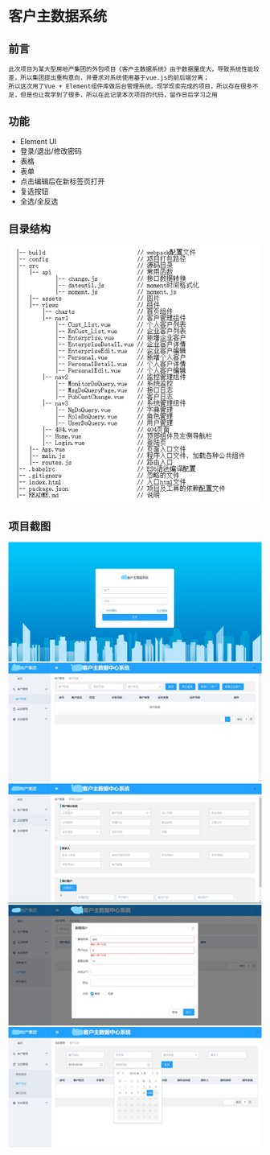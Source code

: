 客户主数据系统
================

## 前言
    此次项目为某大型房地产集团的外包项目《客户主数据系统》由于数据量庞大，导致系统性能较差，所以集团提出重构意向，并要求对系统使用基于vue.js的前后端分离；
    所以这次用了Vue + Element组件库做后台管理系统。现学现卖完成的项目，所以存在很多不足，但是也让我学到了很多，所以在此记录本次项目的代码，留作日后学习之用

## 功能
* Element UI
* 登录/退出/修改密码
* 表格
* 表单
* 点击编辑后在新标签页打开
* 复选按钮
* 全选/全反选

## 目录结构
![Structure ](https://github.com/sanzaijie/readme_image/blob/master/D52501FD-1ED9-4e2e-A2BA-79C2642E9E63.png)

## 项目截图
![login](https://github.com/sanzaijie/readme_image/blob/master/Inked734DC142-FD2E-4efa-BC5F-CC8C9D77ABA0_LI.jpg)
![login](https://github.com/sanzaijie/readme_image/blob/master/Inked390C9F57-A37A-47cb-8CF2-D2E64DF544B8_LI.jpg)
![login](https://github.com/sanzaijie/readme_image/blob/master/Inked8AB610CC-B67D-4f63-B7E9-FCDADC89A939_LI.jpg)
![login](https://github.com/sanzaijie/readme_image/blob/master/InkedADCECDFD-705A-48e0-95AF-FDE5C1B206BE_LI.jpg)
![login](https://github.com/sanzaijie/readme_image/blob/master/InkedDE036CD4-AB3F-48e8-9E01-43285EC79B6D_LI.jpg)

